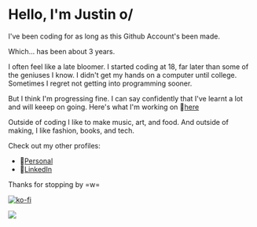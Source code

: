 # Hello, I'm Justin o/

I've been coding for as long as this Github Account's been made.

Which... has been about 3 years.

I often feel like a late bloomer. I started coding at 18, far later than some of the geniuses I know. I didn't get my hands on a computer until college. Sometimes I regret not getting into programming sooner.

But I think I'm progressing fine. I can say confidently that I've learnt a lot and will keeep on going. Here's what I'm working on 🔗[here](https://www.flatlined.gg/mischief)

Outside of coding I like to make music, art, and food. And outside of making, I like fashion, books, and tech.

Check out my other profiles:

- 🔗[Personal](https://www.justin.flatlined.gg/)
- 🔗[LinkedIn](https://www.linkedin.com/in/justin-flatlined/)

Thanks for stopping by =w=

[![ko-fi](https://ko-fi.com/img/githubbutton_sm.svg)](https://ko-fi.com/W7W7116IW6)

<img src="https://komarev.com/ghpvc/?username=Jae7777&style=flat-square&color=429dd7&label=views"> 

